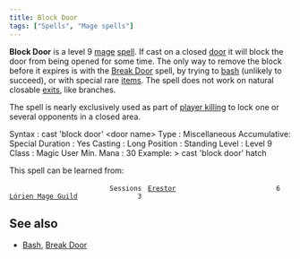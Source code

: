 ```yaml
---
title: Block Door
tags: ["Spells", "Mage spells"]
---
```

**Block Door** is a level 9 [mage](mage "wikilink")
[spell](spell "wikilink"). If cast on a closed [door](door "wikilink")
it will block the door from being opened for some time. The only way to
remove the block before it expires is with the [Break
Door](Break_Door "wikilink") spell, by trying to [bash](bash "wikilink")
(unlikely to succeed), or with special rare [items](item "wikilink").
The spell does not work on natural closable [exits](exit "wikilink"),
like branches.

The spell is nearly exclusively used as part of [player
killing](player_killing "wikilink") to lock one or several opponents in
a closed area.

Syntax : cast 'block door' \<door name\> Type : Miscellaneous
Accumulative: Special Duration : Yes Casting : Long Position : Standing
Level : Level 9 Class : Magic User Min. Mana : 30 Example: \> cast
'block door' hatch

This spell can be learned from:

`                         Sessions `
[`Erestor`](Erestor "wikilink")`                         6`
[`Lórien Mage Guild`](Lórien_Mage_Guild "wikilink")`               3`

## See also

- [Bash](Bash "wikilink"), [Break Door](Break_Door "wikilink")
 